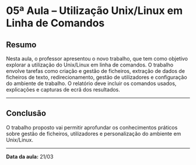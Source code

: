 # 05ª Aula – Utilização Unix/Linux em Linha de Comandos

## Resumo

Nesta aula, o professor apresentou o novo trabalho, que tem como objetivo explorar a utilização do Unix/Linux em linha de comandos. O trabalho envolve tarefas como criação e gestão de ficheiros, extração de dados de ficheiros de texto, redirecionamento, gestão de utilizadores e configuração do ambiente de trabalho. O relatório deve incluir os comandos usados, explicações e capturas de ecrã dos resultados.

---

## Conclusão

O trabalho proposto vai permitir aprofundar os conhecimentos práticos sobre gestão de ficheiros, utilizadores e personalização do ambiente em Unix/Linux.

---

**Data da aula:** 21/03

